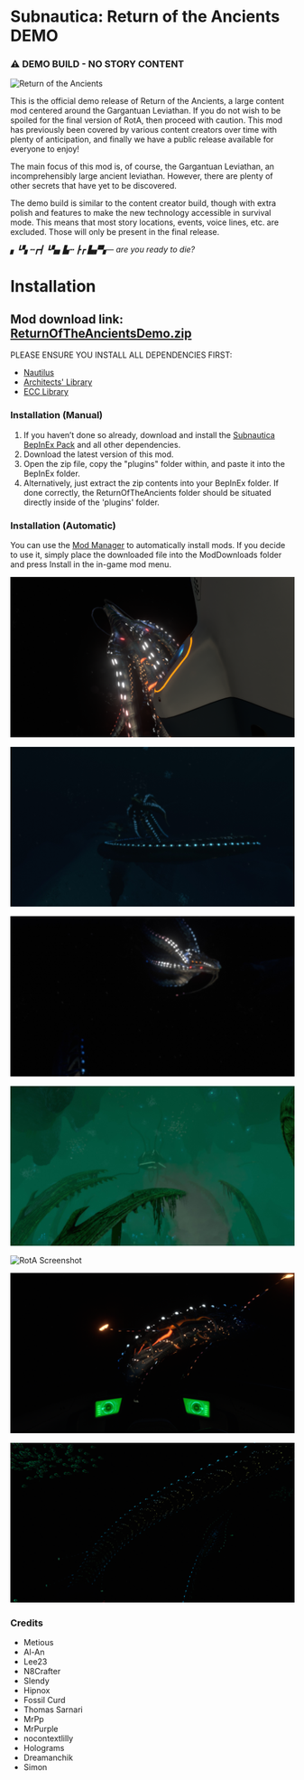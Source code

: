 # Subnautica: Return of the Ancients DEMO

### ⚠️ DEMO BUILD - NO STORY CONTENT

![Return of the Ancients](https://github.com/ArchitectsOfTheUnknown/ReturnOfTheAncientsDemo/raw/main/Images/RotA-Demo-Thumbnail.png)

This is the official demo release of Return of the Ancients, a large content mod centered around the Gargantuan
Leviathan. If you do not wish to be spoiled for the final version of RotA, then proceed with caution. This mod has
previously been covered by various content creators over time with plenty of anticipation, and finally we have a public
release available for everyone to enjoy!

The main focus of this mod is, of course, the Gargantuan Leviathan, an incomprehensibly large ancient leviathan.
However, there are plenty of other secrets that have yet to be discovered.

The demo build is similar to the content creator build, though with extra polish and features to make the new technology
accessible in survival mode. This means that most story locations, events, voice lines, etc. are excluded. Those will
only be present in the final release.

*▖┗▚ ┅┏┫ ┗▚▖▙┅ ┣┏ ▙▞▚— are you ready to die?*

# Installation

## Mod download link: [ReturnOfTheAncientsDemo.zip](https://github.com/ArchitectsOfTheUnknown/ReturnOfTheAncientsDemo/releases/download/RotA-demo-0.0.2/ReturnOfTheAncientsDemo.zip)

PLEASE ENSURE YOU INSTALL ALL DEPENDENCIES FIRST:

- [Nautilus](https://www.nexusmods.com/subnautica/mods/1262)
- [Architects' Library](architects-library.md)
- [ECC Library](https://www.nexusmods.com/subnautica/mods/1457)

### Installation (Manual)

1. If you haven’t done so already, download and install the [Subnautica BepInEx Pack](https://www.nexusmods.com/subnautica/mods/1108) and all other dependencies.
2. Download the latest version of this mod.
3. Open the zip file, copy the "plugins" folder within, and paste it into the BepInEx folder.
4. Alternatively, just extract the zip contents into your BepInEx folder. If done correctly, the ReturnOfTheAncients
   folder should be situated directly inside of the 'plugins' folder.

### Installation (Automatic)

You can use the [Mod Manager](https://www.nexusmods.com/subnautica/mods/1168) to automatically install mods. If you
decide to use it, simply place the downloaded file into the ModDownloads folder and press Install in the in-game mod
menu.

![RotA Screenshot](https://github.com/ArchitectsOfTheUnknown/ReturnOfTheAncientsDemo/raw/main/Images/GargScreenshot1.png)

![RotA Screenshot](https://github.com/ArchitectsOfTheUnknown/ReturnOfTheAncientsDemo/raw/main/Images/GargScreenshot2.jpg)

![RotA Screenshot](https://github.com/ArchitectsOfTheUnknown/ReturnOfTheAncientsDemo/raw/main/Images/GargScreenshot3.jpg)

![RotA Screenshot](https://github.com/ArchitectsOfTheUnknown/ReturnOfTheAncientsDemo/raw/main/Images/BaseScreenshot.jpg)

![RotA Screenshot](https://github.com/ArchitectsOfTheUnknown/ReturnOfTheAncientsDemo/raw/main/Images/GargScreenshot4.png)

![RotA Screenshot](https://github.com/ArchitectsOfTheUnknown/ReturnOfTheAncientsDemo/raw/main/Images/GargScreenshot5.png)

![RotA Screenshot](https://github.com/ArchitectsOfTheUnknown/ReturnOfTheAncientsDemo/raw/main/Images/GargScreenshot6.png)

### Credits

- Metious
- Al-An
- Lee23
- N8Crafter
- Slendy
- Hipnox
- Fossil Curd
- Thomas Sarnari
- MrPp
- MrPurple
- nocontextlilly
- Holograms
- Dreamanchik
- Simon
